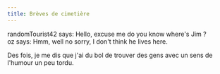 ```yaml
---
title: Brèves de cimetière
---
```


randomTourist42 says: Hello, excuse me do you know where's Jim ?  
oz says: Hmm, well no sorry, I don't think he lives here.

Des fois, je me dis que j'ai du bol de trouver des gens avec un sens de
l'humour un peu tordu.

